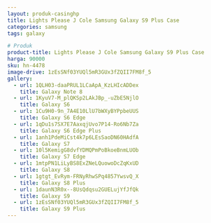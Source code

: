 ```yaml
---
layout: produk-casinghp
title: Lights Please J Cole Samsung Galaxy S9 Plus Case
categories: samsung
tags: galaxy

# Produk
product-title: Lights Please J Cole Samsung Galaxy S9 Plus Case
harga: 90000
sku: hn-4478
image-drive: 1zEsSNf03YUQl5mR3GUx3fZQII7FM8f_5
gallery:
  - url: 1QLH03-daaPRUL1LCaApA_KzLHIcADDex
    title: Galaxy Note 8
  - url: 1KyuV7-M_plQKSp2LAkJBp_-uZbE5NjlO
    title: Galaxy S6
  - url: 1Cu9H0-9n_7A4E10LlU7bWXyBYPpbeUUS
    title: Galaxy S6 Edge
  - url: 1qDu1s7SX7E7AaxqjUvo7P14-Ro6Nb7Za
    title: Galaxy S6 Edge Plus
  - url: 1anh1PdeMiCst4k7p6LEsSaoDN60HAdfA
    title: Galaxy S7
  - url: 10l5KemigG8dvfYDMQPmPoBkoeBnmLUOb
    title: Galaxy S7 Edge
  - url: 1mtpPN1LiLyBS8ExZNeLQuowoDcZqKxUD
    title: Galaxy S8
  - url: 1gtgt_EvRym-FRNyRhwSPq4857YwsvQ_X
    title: Galaxy S8 Plus
  - url: 1daunN3R0x--8UsQdqsu2GUELujYfJfQk
    title: Galaxy S9
  - url: 1zEsSNf03YUQl5mR3GUx3fZQII7FM8f_5
    title: Galaxy S9 Plus
---
```

